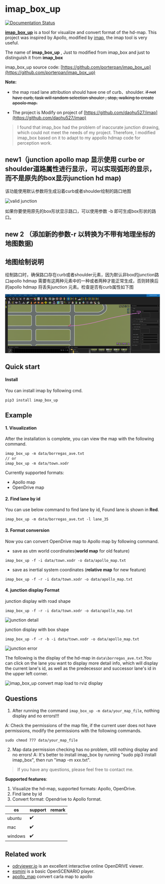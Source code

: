 # imap_box_up

[![Documentation Status](https://readthedocs.org/projects/imap/badge/?version=latest)](https://imap.readthedocs.io/en/latest/?badge=latest)

**[imap_box_up](https://imap.readthedocs.io/en/latest/)** is a tool for visualize and convert format of the hd-map. This project was inspired by Apollo, modified by [imap](https://github.com/daohu527/imap/releases/tag/v0.1.7), the imap tool is very useful. 

The name of **imap_box_up** , Just to modified from imap_box and just to distinguish it from **imap_box**

imap_box_up source code: [https://github.com/porterpan/imap_box_up](https://github.com/porterpan/imap_box_up)

**Note:**

- the map road lane attribution should have one of curb、shoulder.  ~~if not have curb, task will random selection shouler , stop, walking to create apoolo map.~~

- The project is Modify on project of [https://github.com/daohu527/imap](https://github.com/daohu527/imap)

> I found that imap_box had the problem of inaccurate junction drawing, which could not meet the needs of my project. Therefore, I modified imap_box based on it to adapt to my appollo hdmap code for perception work. 


## new1（junction apollo map 显示使用 curbe or shoulder道路属性进行显示，可以实现弧形的显示，而不是原先的box显示junction hd map)

该功能使用默认参数将生成沿着curb或者shoulder绘制的路口地图

![valid junction](https://img2.imgtp.com/2024/04/12/aHEcAl7a.png)

如果你要使用原先的box形状显示路口，可以使用参数 -b 即可生成box形状的路口。

## new 2 （添加新的参数-r 以转换为不带有地理坐标的地图数据)

## 地图绘制说明

绘制路口时，确保路口存在curb或者shoulder元素，因为默认非box的junction路口apollo hdmap 需要有这两种元素中的一种或者两种才能正常生成，否则转换后的apollo hdmap 将丢失junction 元素。检查是否有curb属性如下图

![roadrunner 绘制地图注意](https://raw.githubusercontent.com/porterpan/imap_box_up/master/roadmap_have_junction_or_shoulder.png)

## Quick start

#### Install

You can install imap by following cmd.
```shell
pip3 install imap_box_up
```

## Example
#### 1. Visualization
After the installation is complete, you can view the map with the following command.
```shell
imap_box_up -m data/borregas_ave.txt
// or
imap_box_up -m data/town.xodr
```
Currently supported formats:
* Apollo map
* OpenDrive map

#### 2. Find lane by id
You can use below command to find lane by id, Found lane is shown in **Red**.
```shell
imap_box_up -m data/borregas_ave.txt -l lane_35
```

#### 3. Format conversion
Now you can convert OpenDrive map to Apollo map by following command.

- save as utm world coordinates(**world map** for old feature)
```shell
imap_box_up -f -i data/town.xodr -o data/apollo_map.txt
```

- save as inertial system coordinates (**relative map** for new feature)

```shell
imap_box_up -f -r -i data/town.xodr -o data/apollo_map.txt
```

#### 4. junction display Format

junction display with road shape

```shell
imap_box_up -f -r -i data/town.xodr -o data/apollo_map.txt
```

![junction detail](https://img2.imgtp.com/2024/04/12/Ct9V2l51.png)

junction display with box shape

```shell
imap_box_up -f -r -b -i data/town.xodr -o data/apollo_map.txt
```

![junction error](https://imap.readthedocs.io/en/latest/_images/map_show.jpg)



The following is the display of the hd-map in `data\borregas_ave.txt`.You can click on the lane you want to display more detail info, which will display the current lane's id, as well as the predecessor and successor lane's id in the upper left corner.

![imap_box_up convert map load to rviz display](https://img2.imgtp.com/2024/04/12/a1QPsCb2.png)


## Questions
1. After running the command `imap_box_up -m data/your_map_file`, nothing display and no errors!!!

A: Check the permissions of the map file, if the current user does not have permissions, modify the permissions with the following commands.
```shell
sudo chmod 777 data/your_map_file
```
2. Map data permission checking has no problem, still nothing display and no errors!
A: It's better to install imap_box by running "sudo pip3 install imap_box", then run "imap -m xxx.txt".

> If you have any questions, please feel free to contact me.


**Supported features**:
1. Visualize the hd-map, supported formats: Apollo, OpenDrive.
2. Find lane by id
3. Convert format: Opendrive to Apollo format.

| os      | support                 | remark |
|---------|-------------------------|--------|
| ubuntu  | :heavy_check_mark:      |        |
| mac     | :heavy_check_mark:      |        |
| windows | :heavy_check_mark:      |        |

## Related work
- [odrviewer.io](https://odrviewer.io/) is an excellent interactive online OpenDRIVE viewer.
- [esmini](https://github.com/esmini/esmini) is a basic OpenSCENARIO player.
- [apollo_map](https://github.com/Flycars/apollo_map) convert carla map to apollo